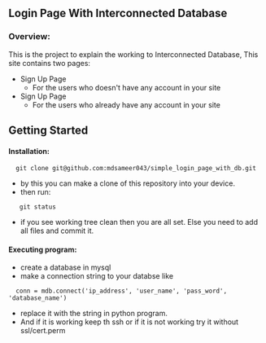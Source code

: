 ## Login Page With Interconnected Database

### Overview:
This is the project to explain the working to Interconnected Database, This site contains two pages:
+ Sign Up Page
  + For the users who doesn't have any account in your site
+ Sign Up Page
  + For the users who already have any account in your site

## Getting Started
#### Installation:

 ```
   git clone git@github.com:mdsameer043/simple_login_page_with_db.git
```
+ by this you can make a clone of this repository into your device.
+ then run:
```
   git status
```
+ if you see working tree clean then you are all set. Else you need to add all files and commit it.

#### Executing program:
+ create a database in mysql
+ make a connection string to your databse like
```
  conn = mdb.connect('ip_address', 'user_name', 'pass_word', 'database_name') 
```
+ replace it with the string in python program.
+ And if it is working keep th ssh or if it is not working try it without ssl/cert.perm 
